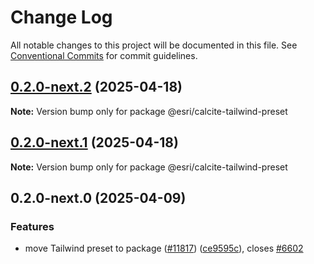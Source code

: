 # Change Log

All notable changes to this project will be documented in this file.
See [Conventional Commits](https://conventionalcommits.org) for commit guidelines.

## [0.2.0-next.2](https://github.com/Esri/calcite-design-system/compare/@esri/calcite-tailwind-preset@0.2.0-next.1...@esri/calcite-tailwind-preset@0.2.0-next.2) (2025-04-18)

**Note:** Version bump only for package @esri/calcite-tailwind-preset

## [0.2.0-next.1](https://github.com/Esri/calcite-design-system/compare/@esri/calcite-tailwind-preset@0.2.0-next.0...@esri/calcite-tailwind-preset@0.2.0-next.1) (2025-04-18)

**Note:** Version bump only for package @esri/calcite-tailwind-preset

## 0.2.0-next.0 (2025-04-09)

### Features

- move Tailwind preset to package ([#11817](https://github.com/Esri/calcite-design-system/issues/11817)) ([ce9595c](https://github.com/Esri/calcite-design-system/commit/ce9595cff9b1c93ab827eb9c51d6ecae6a709d0b)), closes [#6602](https://github.com/Esri/calcite-design-system/issues/6602)
